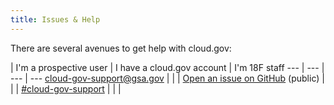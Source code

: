 ```yaml
---
title: Issues & Help
---
```


There are several avenues to get help with cloud.gov:

 | I'm a prospective user | I have a cloud.gov account | I'm 18F staff
--- | --- | --- | ---
[cloud-gov-support@gsa.gov](mailto:cloud-gov-support@gsa.gov) | <i class='fa fa-check'></i> | <i class='fa fa-check'></i> | <i class='fa fa-check'></i>
[Open an issue on GitHub](https://github.com/18F/cg-docs/issues/new) (public) | <i class='fa fa-check'></i> | <i class='fa fa-check'></i> | <i class='fa fa-check'></i>
[#cloud-gov-support](https://18f.slack.com/messages/cloud-gov-support) | | | <i class='fa fa-check'></i>
